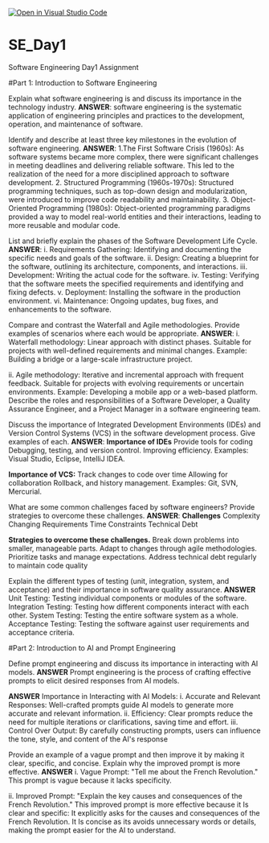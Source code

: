 [![Open in Visual Studio Code](https://classroom.github.com/assets/open-in-vscode-2e0aaae1b6195c2367325f4f02e2d04e9abb55f0b24a779b69b11b9e10269abc.svg)](https://classroom.github.com/online_ide?assignment_repo_id=15575222&assignment_repo_type=AssignmentRepo)
# SE_Day1
Software Engineering Day1 Assignment

#Part 1: Introduction to Software Engineering

Explain what software engineering is and discuss its importance in the technology industry.
**ANSWER**: software engineering is the systematic application of engineering principles and practices to the development, operation, and maintenance of software. 

Identify and describe at least three key milestones in the evolution of software engineering.
**ANSWER**:
1.The First Software Crisis (1960s): As software systems became more complex, there were significant challenges in meeting deadlines and delivering reliable software. This led to the realization of the need for a more disciplined approach to software development.
2. Structured Programming (1960s-1970s): Structured programming techniques, such as top-down design and modularization, were introduced to improve code readability and maintainability.
3. Object-Oriented Programming (1980s): Object-oriented programming paradigms provided a way to model real-world entities and their interactions, leading to more reusable and modular code.

List and briefly explain the phases of the Software Development Life Cycle.
**ANSWER**: 
i.    Requirements Gathering: Identifying and documenting the specific needs and goals of the software.
ii.   Design: Creating a blueprint for the software, outlining its architecture, components, and interactions.
iii.  Development: Writing the actual code for the software.
iv.   Testing: Verifying that the software meets the specified requirements and identifying and fixing defects.
v.    Deployment: Installing the software in the production environment.
vi.   Maintenance: Ongoing updates, bug fixes, and enhancements to the software.

Compare and contrast the Waterfall and Agile methodologies. Provide examples of scenarios where each would be appropriate.
**ANSWER**: 
i. Waterfall  methodology:
Linear approach with distinct phases.
Suitable for projects with well-defined requirements and minimal changes.
Example: Building a bridge or a large-scale infrastructure project.

ii. Agile methodology:
Iterative and incremental approach with frequent feedback.
Suitable for projects with evolving requirements or uncertain environments.
Example: Developing a mobile app or a web-based platform.
Describe the roles and responsibilities of a Software Developer, a Quality Assurance Engineer, and a Project Manager in a software engineering team.


Discuss the importance of Integrated Development Environments (IDEs) and Version Control Systems (VCS) in the software development process. Give examples of each.
**ANSWER**: 
**Importance of IDEs**
Provide tools for coding
Debugging, testing, and version control.
Improving efficiency.
Examples: Visual Studio, Eclipse, IntelliJ IDEA.

**Importance of VCS:**
Track changes to code over time
Allowing for collaboration
Rollback, and history management.
Examples: Git, SVN, Mercurial.

What are some common challenges faced by software engineers? Provide strategies to overcome these challenges.
**ANSWER**:
**Challenges**
 Complexity
 Changing Requirements
 Time Constraints
 Technical Debt

**Strategies to overcome these challenges.**
 Break down problems into smaller, manageable parts.
 Adapt to changes through agile methodologies.
 Prioritize tasks and manage expectations.
 Address technical debt regularly to maintain code quality

Explain the different types of testing (unit, integration, system, and acceptance) and their importance in software quality assurance.
**ANSWER**
Unit Testing: Testing individual components or modules of the software.
Integration Testing: Testing how different components interact with each other.
System Testing: Testing the entire software system as a whole.
Acceptance Testing: Testing the software against user requirements and acceptance criteria.

#Part 2: Introduction to AI and Prompt Engineering


Define prompt engineering and discuss its importance in interacting with AI models.
**ANSWER** 
Prompt engineering is the process of crafting effective prompts to elicit desired responses from AI models.

**ANSWER**
Importance in Interacting with AI Models:
i. Accurate and Relevant Responses: Well-crafted prompts guide AI models to generate more accurate and relevant information.
ii. Efficiency: Clear prompts reduce the need for multiple iterations or clarifications, saving time and effort.
iii. Control Over Output: By carefully constructing prompts, users can influence the tone, style, and content of the AI's response

Provide an example of a vague prompt and then improve it by making it clear, specific, and concise. Explain why the improved prompt is more effective.
**ANSWER**
 i. Vague Prompt: "Tell me about the French Revolution."
This prompt is vague because it lacks specificity.

ii. Improved Prompt: "Explain the key causes and consequences of the French Revolution."
This improved prompt is more effective because it Is clear and specific: It explicitly asks for the causes and consequences of the French Revolution.
It Is concise as its avoids unnecessary words or details, making the prompt easier for the AI to understand.
